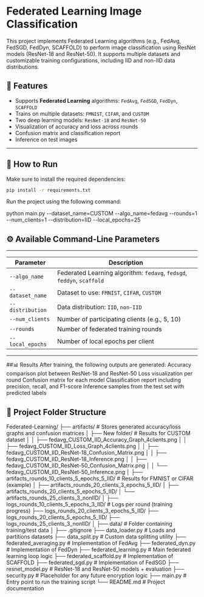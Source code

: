 # Federated Learning Image Classification

This project implements Federated Learning algorithms (e.g., FedAvg, FedSGD, FedDyn, SCAFFOLD) to perform image classification using ResNet models (ResNet-18 and ResNet-50). It supports multiple datasets and customizable training configurations, including IID and non-IID data distributions.

## 📌 Features

- Supports **Federated Learning** algorithms: `FedAvg`, `FedSGD`, `FedDyn`, `SCAFFOLD`
- Trains on multiple datasets: `FMNIST`, `CIFAR`, and `CUSTOM`
- Two deep learning models: `ResNet-18` and `ResNet-50`
- Visualization of accuracy and loss across rounds
- Confusion matrix and classification report
- Inference on test images

---

## 🚀 How to Run

Make sure to install the required dependencies:

```bash
pip install -r requirements.txt

```
Run the project using the following command:

python main.py --dataset_name=CUSTOM --algo_name=fedavg --rounds=1 --num_clients=1 --distribution=IID --local_epochs=25

## ⚙️ Available Command-Line Parameters
---------------------------------------------------------------------------------------------
| Parameter        | Description                                                            |
| ---------------- | ---------------------------------------------------------------------- |
| `--algo_name`    | Federated Learning algorithm: `fedavg`, `fedsgd`, `feddyn`, `scaffold` |
| `--dataset_name` | Dataset to use: `FMNIST`, `CIFAR`, `CUSTOM`                            |
| `--distribution` | Data distribution: `IID`, `non-IID`                                    |
| `--num_clients`  | Number of participating clients (e.g., 5, 10)                          |
| `--rounds`       | Number of federated training rounds                                    |
| `--local_epochs` | Number of local epochs per client                                      |
---------------------------------------------------------------------------------------------

##📊 Results
After training, the following outputs are generated:
Accuracy comparison plot between ResNet-18 and ResNet-50
Loss visualization per round
Confusion matrix for each model
Classification report including precision, recall, and F1-score
Inference samples from the test set with predicted labels


## 📁 Project Folder Structure
Federated-Learning/
├── artifacts/                               # Stores generated accuracy/loss graphs and confusion matrices
│   ├── New folder/                          # Results for CUSTOM dataset
│   │   ├── fedavg_CUSTOM_IID_Accuracy_Graph_4clients.png
│   │   ├── fedavg_CUSTOM_IID_Loss_Graph_4clients.png
│   │   ├── fedavg_CUSTOM_IID_ResNet-18_Confusion_Matrix.png
│   │   ├── fedavg_CUSTOM_IID_ResNet-18_Inference.png
│   │   ├── fedavg_CUSTOM_IID_ResNet-50_Confusion_Matrix.png
│   │   └── fedavg_CUSTOM_IID_ResNet-50_Inference.png
│   ├── artifacts_rounds_10_clients_5_epochs_5_IID/    # Results for FMNIST or CIFAR (example)
│   ├── artifacts_rounds_20_clients_3_epochs_5_IID/
│   ├── artifacts_rounds_20_clients_5_epochs_5_IID/
│   └── artifacts_rounds_25_clients_3_nonIID/
│
├── logs_rounds_10_clients_5_epochs_3_IID/   # Logs per round (training progress)
├── logs_rounds_20_clients_3_epochs_5_IID/
├── logs_rounds_20_clients_5_epochs_5_IID/
├── logs_rounds_25_clients_3_nonIID/
│
├── data/                                    # Folder containing training/test data
│
├── .gitignore
├── data_loader.py                           # Loads and partitions datasets
├── data_split.py                            # Custom data splitting utility
├── federated_averaging.py                   # Implementation of FedAvg
├── federated_dyn.py                         # Implementation of FedDyn
├── federated_learning.py                    # Main federated learning loop logic
├── federated_scaffold.py                    # Implementation of SCAFFOLD
├── federated_sgd.py                         # Implementation of FedSGD
├── resnet_model.py                          # ResNet-18 and ResNet-50 models + evaluation
├── security.py                              # Placeholder for any future encryption logic
├── main.py                                  # Entry point to run the training script
└── README.md                                # Project documentation



